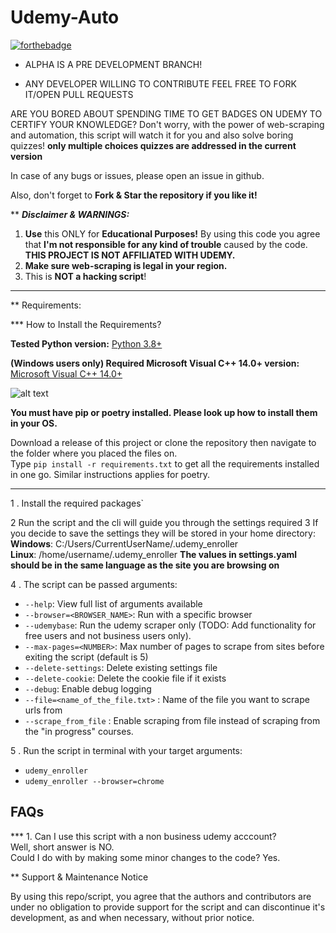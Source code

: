 # Udemy-Auto
[![forthebadge](https://forthebadge.com/images/badges/made-with-python.svg)](https://forthebadge.com)
* ALPHA IS A PRE DEVELOPMENT BRANCH!

* ANY DEVELOPER WILLING TO CONTRIBUTE FEEL FREE TO FORK IT/OPEN PULL REQUESTS

ARE YOU BORED ABOUT SPENDING TIME TO GET BADGES ON UDEMY TO CERTIFY YOUR KNOWLEDGE?
Don't worry, with the power of
web-scraping and automation, this script will watch it for you and also solve boring quizzes!
<b>only multiple choices quizzes are addressed in the current version</b>



In case of any bugs or issues, please open an issue in github.

Also, don't forget to **Fork & Star the repository if you like it!**


** **_Disclaimer & WARNINGS:_**

1. **Use** this ONLY for **Educational Purposes!** By using this code you agree
   that **I'm not responsible for any kind of trouble** caused by the code. **THIS PROJECT IS NOT AFFILIATED WITH UDEMY.**
2. **Make sure web-scraping is legal in your region.**
3. This is **NOT a hacking script**!
---

** Requirements:

*** How to Install the Requirements?

**Tested Python version:** [Python 3.8+](https://www.python.org/downloads/)

**(Windows users only) Required Microsoft Visual C++ 14.0+ version:** [Microsoft Visual C++ 14.0+](https://visualstudio.microsoft.com/visual-cpp-build-tools/)

![alt text](https://docs.microsoft.com/answers/storage/attachments/34873-10262.png)

**You must have pip or poetry installed. Please look up how to install them in your OS.**

Download a release of this project or clone the repository then navigate to the
folder where you placed the files on. <br>
Type `pip install -r requirements.txt` to
get all the requirements installed in one go. Similar instructions applies for poetry.

---

1 . Install the required packages`

2   Run the script and the cli will guide you through the settings required
3   If you decide to save the settings they will be stored in your home directory: 
    **Windows**:
    C:/Users/CurrentUserName/.udemy_enroller<br>
    **Linux**:
    /home/username/.udemy_enroller
    **The values in settings.yaml should be in the same language as the site you are browsing on**

4 . The script can be passed arguments:

- `--help`: View full list of arguments available
- `--browser=<BROWSER_NAME>`: Run with a specific browser 
- `--udemybase`: Run the udemy scraper only (TODO: Add functionality for free users and not business users only).
- `--max-pages=<NUMBER>`: Max number of pages to scrape from sites before exiting the script (default is 5)
- `--delete-settings`: Delete existing settings file
- `--delete-cookie`: Delete the cookie file if it exists
- `--debug`: Enable debug logging
- `--file=<name_of_the_file.txt>` : Name of the file you want to scrape urls from
- `--scrape_from_file` : Enable scraping from file instead of scraping from the "in progress" courses.

5 . Run the script in terminal with your target arguments:

- `udemy_enroller`
- `udemy_enroller --browser=chrome`

## FAQs

*** 1. Can I use this script with a non business udemy acccount?<br>
Well, short answer is NO.<br>
Could I do with by making some minor changes to the code?  Yes.<br>

** Support & Maintenance Notice

By using this repo/script, you agree that the authors and contributors are under no obligation to provide support for the script and can discontinue it's development, as and when necessary, without prior notice.

